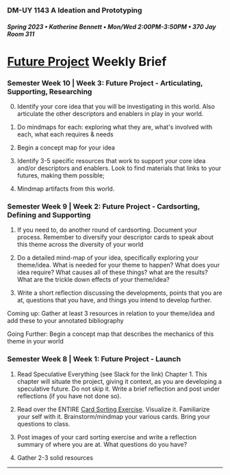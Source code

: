 ### DM-UY 1143 A Ideation and Prototyping
##### Spring 2023 • Katherine Bennett • Mon/Wed 2:00PM-3:50PM • 370 Jay Room 311

# [Future Project](Future.md) Weekly Brief

### Semester Week 10 | Week 3: Future Project - Articulating, Supporting, Researching

0. Identify your core idea that you will be investigating in this world. Also articulate the other descriptors and enablers in play in your world.

1. Do mindmaps for each: exploring what they are, what's involved with each, what each requires & needs

2. Begin a concept map for your idea

3. Identify 3-5 specific resources that work to support your core idea and/or descriptors and enablers. Look to find materials that links to your futures, making them possible;

4. Mindmap artifacts from this world.


### Semester Week 9 | Week 2: Future Project - Cardsorting, Defining and Supporting

1. If you need to, do another round of cardsorting. Document your process. Remember to diversify your descriptor cards to speak about this theme across the diversity of your world

2. Do a detailed mind-map of your idea, specifically exploring your theme/idea. What is needed for your theme to happen? What does your idea require? What causes all of these things? what are the results? What are the trickle down effects of your theme/idea?

3.  Write a short reflection discussing the developments, points that you are at, questions that you have, and things you intend to develop further. 


Coming up: Gather at least 3 resources in relation to your theme/idea and add these to your annotated bibliography

Going Further: Begin a concept map that describes the mechanics of this theme in your world


### Semester Week 8 | Week 1: Future Project - Launch

1. Read Speculative Everything (see Slack for the link) Chapter 1. This chapter will situate the project, giving it context, as you are developing a speculative future. Do not skip it. Write a brief reflection and post under reflections (if you have not done so).


2. Read over the ENTIRE [Card Sorting Exercise](cardSortingExercise.md). Visualize it. Familiarize your self with it. Brainstorm/mindmap your various cards. Bring your questions to class.

3. Post images of your card sorting exercise and write a reflection summary of where you are at. What questions do you have?

4. Gather 2-3 solid resources




---

